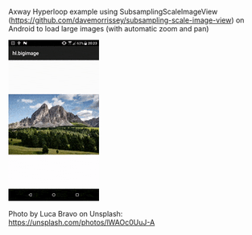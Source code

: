 Axway Hyperloop example using SubsamplingScaleImageView (https://github.com/davemorrissey/subsampling-scale-image-view) on Android to load large images (with automatic zoom and pan)

![gif](example.gif)


Photo by Luca Bravo on Unsplash: https://unsplash.com/photos/lWAOc0UuJ-A
